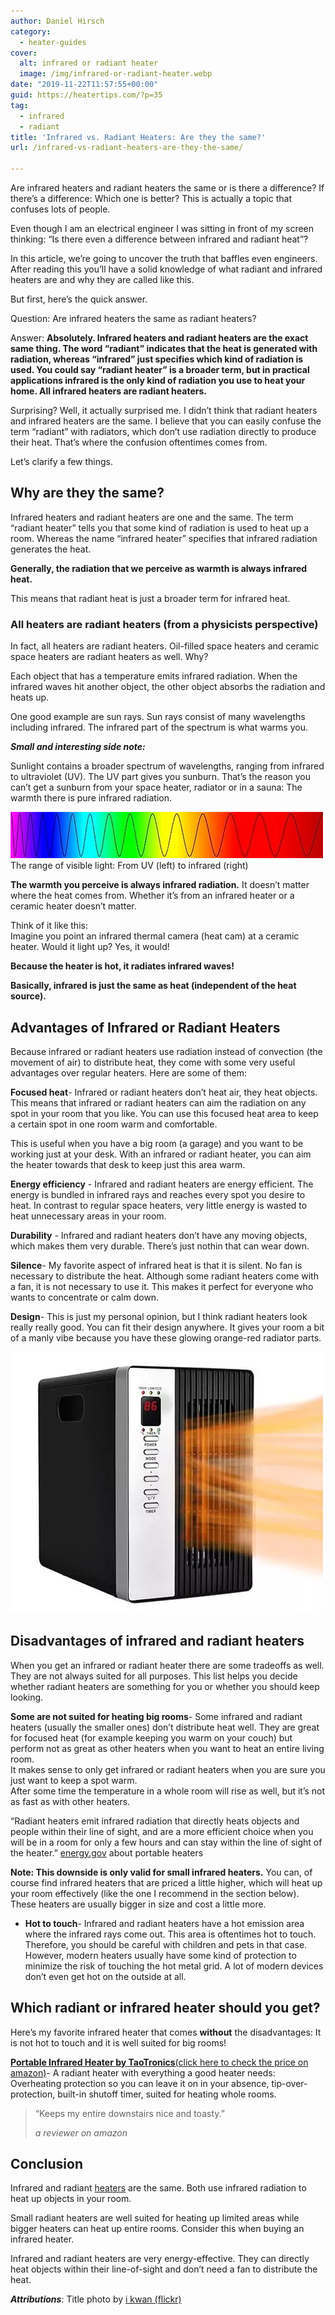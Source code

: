 ```yaml
---
author: Daniel Hirsch
category:
  - heater-guides
cover:
  alt: infrared or radiant heater
  image: /img/infrared-or-radiant-heater.webp
date: "2019-11-22T11:57:55+00:00"
guid: https://heatertips.com/?p=35
tag:
  - infrared
  - radiant
title: 'Infrared vs. Radiant Heaters: Are they the same?'
url: /infrared-vs-radiant-heaters-are-they-the-same/

---
```

Are infrared heaters and radiant heaters the same or is there a difference? If there’s a difference: Which one is better? This is actually a topic that confuses lots of people.

Even though I am an electrical engineer I was sitting in front of my screen thinking: “Is there even a difference between infrared and radiant heat”?

In this article, we’re going to uncover the truth that baffles even engineers. After reading this you’ll have a solid knowledge of what radiant and infrared heaters are and why they are called like this.

But first, here’s the quick answer.

Question: Are infrared heaters the same as radiant heaters?

Answer: **Absolutely. Infrared heaters and radiant heaters are the exact same thing. The word “radiant” indicates that the heat is generated with radiation, whereas “infrared” just specifies which kind of radiation is used. You could say “radiant heater” is a broader term, but in practical applications infrared is the only kind of radiation you use to heat your home. All infrared heaters are radiant heaters.**  

Surprising? Well, it actually surprised me. I didn’t think that radiant heaters and infrared heaters are the same. I believe that you can easily confuse the term “radiant” with radiators, which don’t use radiation directly to produce their heat. That’s where the confusion oftentimes comes from.

Let’s clarify a few things.

## Why are they the same?

Infrared heaters and radiant heaters are one and the same. The term “radiant heater” tells you that some kind of radiation is used to heat up a room. Whereas the name “infrared heater” specifies that infrared radiation generates the heat.

**Generally, the radiation that we perceive as warmth is always infrared heat.**

This means that radiant heat is just a broader term for infrared heat.

### All heaters are radiant heaters (from a physicists perspective)

In fact, all heaters are radiant heaters. Oil-filled space heaters and ceramic space heaters are radiant heaters as well. Why?

Each object that has a temperature emits infrared radiation. When the infrared waves hit another object, the other object absorbs the radiation and heats up.

One good example are sun rays. Sun rays consist of many wavelengths including infrared. The infrared part of the spectrum is what warms you.

_**Small and interesting side note:**_

Sunlight contains a broader spectrum of wavelengths, ranging from infrared to ultraviolet (UV). The UV part gives you sunburn. That’s the reason you can’t get a sunburn from your space heater, radiator or in a sauna: The warmth there is pure infrared radiation.

![](/img/spectrum-of-light-infrared-heat.webp)The range of visible light: From UV (left) to infrared (right)

**The warmth you perceive is always infrared radiation.** It doesn’t matter where the heat comes from. Whether it’s from an infrared heater or a ceramic heater doesn’t matter.

Think of it like this:  
Imagine you point an infrared thermal camera (heat cam) at a ceramic heater. Would it light up? Yes, it would!

**Because the heater is hot, it radiates infrared waves!**

**Basically, infrared is just the same as heat (independent of the heat source).**  

## Advantages of Infrared or Radiant Heaters

Because infrared or radiant heaters use radiation instead of convection (the movement of air) to distribute heat, they come with some very useful advantages over regular heaters. Here are some of them:

**Focused heat**\- Infrared or radiant heaters don’t heat air, they heat objects. This means that infrared or radiant heaters can aim the radiation on any spot in your room that you like. You can use this focused heat area to keep a certain spot in one room warm and comfortable.

This is useful when you have a big room (a garage) and you want to be working just at your desk. With an infrared or radiant heater, you can aim the heater towards that desk to keep just this area warm.

**Energy efficiency** \- Infrared and radiant heaters are energy efficient. The energy is bundled in infrared rays and reaches every spot you desire to heat. In contrast to regular space heaters, very little energy is wasted to heat unnecessary areas in your room.

**Durability** \- Infrared and radiant heaters don’t have any moving objects, which makes them very durable. There’s just nothin that can wear down.

**Silence**\- My favorite aspect of infrared heat is that it is silent. No fan is necessary to distribute the heat. Although some radiant heaters come with a fan, it is not necessary to use it. This makes it perfect for everyone who wants to concentrate or calm down.

**Design**\- This is just my personal opinion, but I think radiant heaters look really really good. You can fit their design anywhere. It gives your room a bit of a manly vibe because you have these glowing orange-red radiator parts.

![infrared and radiant heaters are the same](/img/infrared-heater-is-the-same-as-radiant-heater.webp)

## Disadvantages of infrared and radiant heaters

When you get an infrared or radiant heater there are some tradeoffs as well. They are not always suited for all purposes. This list helps you decide whether radiant heaters are something for you or whether you should keep looking.

**Some are not suited for heating big rooms**\- Some infrared and radiant heaters (usually the smaller ones) don’t distribute heat well. They are great for focused heat (for example keeping you warm on your couch) but perform not as great as other heaters when you want to heat an entire living room.  
It makes sense to only get infrared or radiant heaters when you are sure you just want to keep a spot warm.  
After some time the temperature in a whole room will rise as well, but it’s not as fast as with other heaters.

“Radiant heaters emit infrared radiation that directly heats objects and people within their line of sight, and are a more efficient choice when you will be in a room for only a few hours and can stay within the line of sight of the heater.” [energy.gov](https://www.energy.gov/energysaver/home-heating-systems/portable-heaters) about portable heaters

**Note: This downside is only valid for small infrared heaters.** You can, of course find infrared heaters that are priced a little higher, which will heat up your room effectively (like the one I recommend in the section below). These heaters are usually bigger in size and cost a little more.

- **Hot to touch**\- Infrared and radiant heaters have a hot emission area where the infrared rays come out. This area is oftentimes hot to touch. Therefore, you should be careful with children and pets in that case.  
However, modern heaters usually have some kind of protection to minimize the risk of touching the hot metal grid. A lot of modern devices don’t even get hot on the outside at all.

## Which radiant or infrared heater should you get?

Here’s my favorite infrared heater that comes **without** the disadvantages: It is not hot to touch and it is well suited for big rooms!

[**Portable Infrared Heater by TaoTronics**(click here to check the price on amazon)](https://www.amazon.com/dp/B089LWW1GP/ref=as_li_ss_tl?ie=UTF8&linkCode=ll1&tag=heatertips-20&linkId=0b9505068046b6aef4ed14dad1ff9ace&language=en_US)\- A radiant heater with everything a good heater needs: Overheating protection so you can leave it on in your absence, tip-over-protection, built-in shutoff timer, suited for heating whole rooms.

> “Keeps my entire downstairs nice and toasty.”
>
> _a reviewer on amazon_

## Conclusion

Infrared and radiant [heaters](https://heatertips.com) are the same. Both use infrared radiation to heat up objects in your room.

Small radiant heaters are well suited for heating up limited areas while bigger heaters can heat up entire rooms. Consider this when buying an infrared heater.

Infrared and radiant heaters are very energy-effective. They can directly heat objects within their line-of-sight and don’t need a fan to distribute the heat.

_**Attributions**_: Title photo by [i kwan (flickr)](https://flickr.com/photos/ikwan/3027507567/in/photolist-5BwLwk-4k8C4A-5SRBqB-27tkF1i-69pdwD-gc862i-CqpJn-bdBqW-oep6Cv-4yNgbt-KQmZcE-5Q1fCQ-2hp8gt8-okfVho-2cMfwFy-opnQkh-247ryJP-rkMfay-214VKBY-q4KnBQ-23zjbW8-7CzaDC-8sumMn-7MTnne-85JfMj-64pKRV-aXtt9D-sL3PH-7thk13-bvL7wu-SAygTb-ari1i-HZ1GGv-dYUYi7-aUyu72-CiELH9-S3M2N9-52FRSK-51QM4P-ShvrHV-2cmkrHi-8mkQi2-6QTQaz-W3AEXG-ehGe21-atwk7o-867G2n-g6fyq6-2dFCoH4-W6SgeR)
